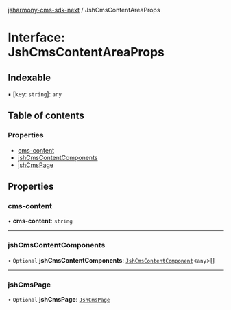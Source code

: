 [jsharmony-cms-sdk-next](../README.md) / JshCmsContentAreaProps

# Interface: JshCmsContentAreaProps

## Indexable

▪ [key: `string`]: `any`

## Table of contents

### Properties

- [cms-content](JshCmsContentAreaProps.md#cms-content)
- [jshCmsContentComponents](JshCmsContentAreaProps.md#jshcmscontentcomponents)
- [jshCmsPage](JshCmsContentAreaProps.md#jshcmspage)

## Properties

### cms-content

• **cms-content**: `string`

___

### jshCmsContentComponents

• `Optional` **jshCmsContentComponents**: [`JshCmsContentComponent`](../classes/JshCmsContentComponent.md)\<`any`\>[]

___

### jshCmsPage

• `Optional` **jshCmsPage**: [`JshCmsPage`](../classes/JshCmsPage.md)
